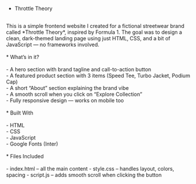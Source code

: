 * Throttle Theory<br>
<br>
This is a simple frontend website I created for a fictional streetwear brand called *Throttle Theory*, inspired by Formula 1.  
The goal was to design a clean, dark-themed landing page using just HTML, CSS, and a bit of JavaScript — no frameworks involved.<br>
<br>
* What’s in it?<br>
<br>
- A hero section with brand tagline and call-to-action button<br>
- A featured product section with 3 items (Speed Tee, Turbo Jacket, Podium Cap)<br>
- A short “About” section explaining the brand vibe<br>
- A smooth scroll when you click on “Explore Collection”<br>
- Fully responsive design — works on mobile too<br>
<br>
* Built With<br>
<br>
- HTML  <br>
- CSS  <br>
- JavaScript  <br>
- Google Fonts (Inter)<br>
<br>
 * Files Included<br>
<br>
- index.html – all the main content  
- style.css – handles layout, colors, spacing  
- script.js – adds smooth scroll when clicking the button
